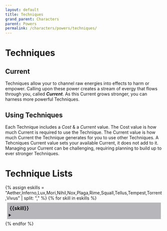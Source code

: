 ```yaml
---
layout: default
title: Techniques
grand_parent: Characters
parent: Powers
permalink: /characters/powers/techniques/
---
```


# Techniques


## Current
Techniques allow your to channel raw energies into effects to harm or empower.  Calling upon these power creates a stream of evergy that flows through you, called ***Current***.  As this Current grows stronger, you can harness more powerful Techniques.

## Using Techniques
Each Technique includes a *Cost* & a *Current* value.  The Cost value is how much Current is required to use the Technique.  The Current value is how much Current the Technique generates for you to use other Techniques.  A Tehcniques Current value sets your available Current, it does not add to it.  Managing your Current can be challenging, requiring planning to build up to ever stronger Techniques.



# Technique Lists

<section>
{% assign eskills = "Aether,Inferno,Lux,Mori,Nihil,Nox,Plaga,Rime,Squall,Tellus,Tempest,Torrent,Vivus" | split: "," %}
{% for skill in eskills %}
    <div style="background-color: #1f1d2b50; margin: 6px; padding: 5px;">
        <p style='margin: 3px; font-weight:bold; font-size: 115%;'>{{skill}}</p>
        <details>
            <summary></summary>
            {% for t in site.data.powers.techniques %}
                {% if t.skill == {{skill}} %}
                    <div style="background-color: #37344f50; margin: 10px; padding: 5px;">
                        <h3 style="margin-top: 5px;">{{t.name}}</h3>
                        <h4 style="margin-top: 5px;">{{t.type}}</h4>
                        <h5 style="margin-top: 5px;">Cost &mdash; {{t.cost}}</h5>
                        <em>{{t.keywords | join: ", "}}</em>
                        <details>
                        <summary></summary>
                            {% if t.requires %}
                                <p><em>Requires: </em>{{t.requires}}</p>
                            {% endif %}
                            <h4 style="margin-top: 5px;">Current &mdash; {{t.current}}</h4>
                            {% if t.effect %}
                                <p><strong>Effect</strong>
                                <br>{{t.effect}}</p>
                            {% endif %}
                            {% assign thresh = t.threshold %}
                            {% for t in thresh %}
                                <p><strong>Threshold &mdash; {{t.hits}}</strong>
                                <br>{{t.effect}}</p>
                            {% endfor %}
                        </details>
                    </div>
                    <div height=5px></div>
                {% endif %}
            {% endfor %}
        </details>
    </div>
    <div height=5px></div>
{% endfor %}
</section>

<style>
 
.mytabs {
    display: flex;
    flex-wrap: wrap;
    margin: 0px auto;
    padding: 25px;
}
.mytabs input[type="radio"] {
    display: none;
}

.mytabs label {
    padding: 25px;
    font-weight: bold;
}

.mytabs .tab {
    width: 100%;
    padding: 0px;
    order: 1;
    display: none;
}
.mytabs .tab h2 {
    font-size: 3em;
}

.mytabs input[type='radio']:checked + label + .tab {
    display: block;
}

.mytabs input[type="radio"]:checked + label {
    background: #444985;
}
</style>